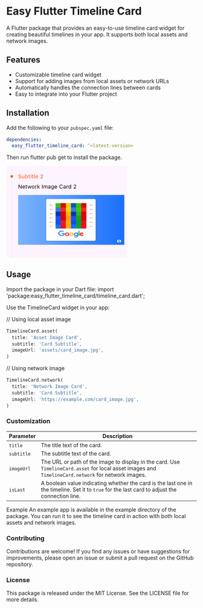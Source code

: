 # Easy Flutter Timeline Card

A Flutter package that provides an easy-to-use timeline card widget for creating beautiful timelines in your app. It supports both local assets and network images.

## Features

- Customizable timeline card widget
- Support for adding images from local assets or network URLs
- Automatically handles the connection lines between cards
- Easy to integrate into your Flutter project

## Installation

Add the following to your `pubspec.yaml` file:

```yaml
dependencies:
  easy_flutter_timeline_card: ^<latest-version>
  ```

Then run flutter pub get to install the package.

<img src="https://github.com/alionurozdemir/easy_flutter_timeline_card/blob/main/screenshot/cover.png" width="320px" />

## Usage
Import the package in your Dart file:
import 'package:easy_flutter_timeline_card/timeline_card.dart';

Use the TimelineCard widget in your app:

// Using local asset image

```dart
TimelineCard.asset(
  title: 'Asset Image Card',
  subtitle: 'Card Subtitle',
  imageUrl: 'assets/card_image.jpg',
)
```

// Using network image
```dart
TimelineCard.network(
  title: 'Network Image Card',
  subtitle: 'Card Subtitle',
  imageUrl: 'https://example.com/card_image.jpg',
)
```

### Customization

| Parameter | Description |
|-----------|-------------|
| `title` | The title text of the card. |
| `subtitle` | The subtitle text of the card. |
| `imageUrl` | The URL or path of the image to display in the card. Use `TimelineCard.asset` for local asset images and `TimelineCard.network` for network images. |
| `isLast` | A boolean value indicating whether the card is the last one in the timeline. Set it to `true` for the last card to adjust the connection line. |


Example
An example app is available in the example directory of the package. You can run it to see the timeline card in action with both local assets and network images.

### Contributing
Contributions are welcome! If you find any issues or have suggestions for improvements, please open an issue or submit a pull request on the GitHub repository.

### License
This package is released under the MIT License. See the LICENSE file for more details.

